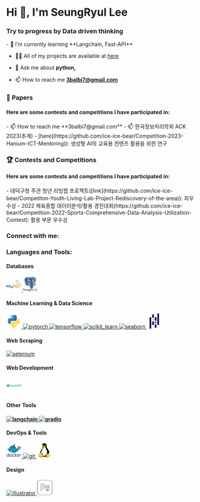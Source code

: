 <h1 align="left">Hi 👋, I'm SeungRyul Lee</h1>
<h3 align="left">Try to progress by Data driven thinking</h3>
- 🌱 I’m currently learning **Langchain, Fast-API**

- 👨‍💻 All of my projects are available at [here](https://github.com/ice-ice-bear/ice-ice-bear)

- 💬 Ask me about **python,**

- 📫 How to reach me **3balbi7@gmail.com**

<h3 align="left">📜 Papers</h3>
<p align="left">
 <h4>Here are some contests and competitions I have participated in:</h4>
 - 📫 How to reach me **3balbi7@gmail.com**
 - 📫 한국정보처리학회 ACK 2023(추계)
-  [here](https://github.com/ice-ice-bear/Competition-2023-Hanium-ICT-Mentoring)): 생성형 AI의 교육용 컨텐츠 활용을 위한 연구
</p>

<h3 align="left">🏆 Contests and Competitions</h3>
<p align="left">
 <h4>Here are some contests and competitions I have participated in:</h4>
- 대덕구청 주관 청년 리빙랩 프로젝트([link](https://github.com/ice-ice-bear/Competiton-Youth-Living-Lab-Project-Rediscovery-of-the-area)): 최우수상
- 2022 체육종합 데이터분석/활용 경진대회(https://github.com/ice-ice-bear/Competition-2022-Sports-Comprehensive-Data-Analysis-Utilization-Contest): 활용 부문 우수상
</p>

<h3 align="left">Connect with me:</h3>
<p align="left">
  <!-- You can add social media links here -->
</p>

<h3 align="left">Languages and Tools:</h3>
<p align="left">
  <h4>Databases</h4>
  <a href="https://www.mysql.com/" target="_blank" rel="noreferrer"> <img src="https://raw.githubusercontent.com/devicons/devicon/master/icons/mysql/mysql-original-wordmark.svg" alt="mysql" width="40" height="40"/> </a> 
  <a href="https://www.postgresql.org" target="_blank" rel="noreferrer"> <img src="https://raw.githubusercontent.com/devicons/devicon/master/icons/postgresql/postgresql-original-wordmark.svg" alt="postgresql" width="40" height="40"/> </a>

  <h4>Machine Learning & Data Science</h4>
  <a href="https://www.python.org" target="_blank" rel="noreferrer"> <img src="https://raw.githubusercontent.com/devicons/devicon/master/icons/python/python-original.svg" alt="python" width="40" height="40"/> </a>
  <a href="https://pytorch.org/" target="_blank" rel="noreferrer"> <img src="https://www.vectorlogo.zone/logos/pytorch/pytorch-icon.svg" alt="pytorch" width="40" height="40"/> </a>
  <a href="https://www.tensorflow.org" target="_blank" rel="noreferrer"> <img src="https://www.vectorlogo.zone/logos/tensorflow/tensorflow-icon.svg" alt="tensorflow" width="40" height="40"/> </a>
  <a href="https://scikit-learn.org/" target="_blank" rel="noreferrer"> <img src="https://upload.wikimedia.org/wikipedia/commons/0/05/Scikit_learn_logo_small.svg" alt="scikit_learn" width="40" height="40"/> </a>
  <a href="https://seaborn.pydata.org/" target="_blank" rel="noreferrer"> <img src="https://seaborn.pydata.org/_images/logo-mark-lightbg.svg" alt="seaborn" width="40" height="40"/> </a>
  <a href="https://pandas.pydata.org/" target="_blank" rel="noreferrer"> <img src="https://raw.githubusercontent.com/devicons/devicon/2ae2a900d2f041da66e950e4d48052658d850630/icons/pandas/pandas-original.svg" alt="pandas" width="40" height="40"/> </a>

  <h4>Web Scraping</h4>
  <a href="https://www.selenium.dev" target="_blank" rel="noreferrer"> <img src="https://raw.githubusercontent.com/detain/svg-logos/780f25886640cef088af994181646db2f6b1a3f8/svg/selenium-logo.svg" alt="selenium" width="40" height="40"/> </a>

 <h4>Web Development<h4>
  <a href="https://fastapi.tiangolo.com/" target="_blank" rel="noreferrer"> <img src="https://raw.githubusercontent.com/devicons/devicon/master/icons/fastapi/fastapi-original-wordmark.svg" alt="fastapi" width="40" height="40"/> </a> 

<h4>Other Tools<h4>
  <a href="https://langchain.com/" target="_blank" rel="noreferrer"> <img src="https://avatars.githubusercontent.com/u/126733545?s=48&v=4" alt="langchain" width="40" height="40"/> </a>
  <a href="https://www.gradio.app/" target="_blank" rel="noreferrer"> <img src="https://avatars.githubusercontent.com/u/51063788?s=48&v=4" alt="gradio" width="40" height="40"/> </a>

  <h4>DevOps & Tools</h4>
  <a href="https://www.docker.com/" target="_blank" rel="noreferrer"> <img src="https://raw.githubusercontent.com/devicons/devicon/master/icons/docker/docker-original-wordmark.svg" alt="docker" width="40" height="40"/> </a>
  <a href="https://git-scm.com/" target="_blank" rel="noreferrer"> <img src="https://www.vectorlogo.zone/logos/git-scm/git-scm-icon.svg" alt="git" width="40" height="40"/> </a>
  <a href="https://www.linux.org/" target="_blank" rel="noreferrer"> <img src="https://raw.githubusercontent.com/devicons/devicon/master/icons/linux/linux-original.svg" alt="linux" width="40" height="40"/> </a>

  <h4>Design</h4>
  <a href="https://www.adobe.com/in/products/illustrator.html" target="_blank" rel="noreferrer"> <img src="https://www.vectorlogo.zone/logos/adobe_illustrator/adobe_illustrator-icon.svg" alt="illustrator" width="40" height="40"/> </a>
  <a href="https://www.photoshop.com/en" target="_blank" rel="noreferrer"> <img src="https://raw.githubusercontent.com/devicons/devicon/master/icons/photoshop/photoshop-line.svg" alt="photoshop" width="40" height="40"/> </a>
</p>
